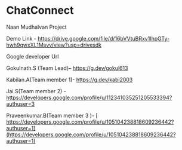 # ChatConnect
Naan Mudhalvan Project

Demo Link - https://drive.google.com/file/d/16bVVtuBRxv1IhpGTy-hwh9qwxXL1Msvv/view?usp=drivesdk

Google developer Url

Gokulnath.S (Team  Lead)– 
      https://g.dev/gokul613

Kabilan.A(Team member 1)- 
      https://g.dev/kabi2003
      
Jai.S(Team member 2) -
       https://developers.google.com/profile/u/112341035251205533394?authuser=3
       
Praveenkumar.B(Team member 3 )-
       [ https://developers.google.com/profile/u/105104238818609236442?authuser=1](https://developers.google.com/profile/u/105104238818609236442?authuser=1)

